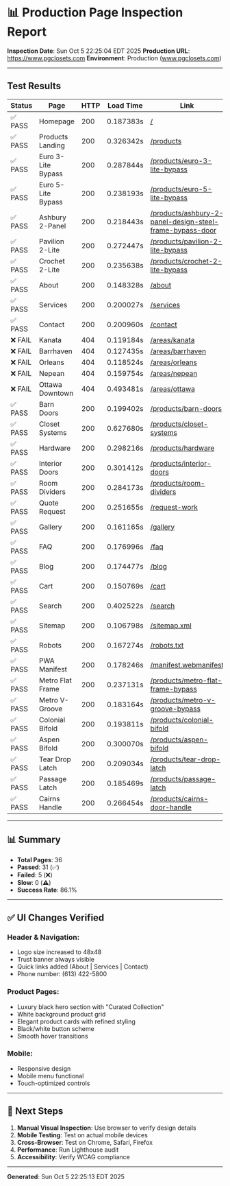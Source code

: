# 📊 Production Page Inspection Report

**Inspection Date**: Sun Oct  5 22:25:04 EDT 2025
**Production URL**: https://www.pgclosets.com
**Environment**: Production (www.pgclosets.com)

---

## Test Results

| Status | Page | HTTP | Load Time | Link |
|--------|------|------|-----------|------|
| ✅ PASS | Homepage | 200 | 0.187383s | [/](https://www.pgclosets.com/) |
| ✅ PASS | Products Landing | 200 | 0.326342s | [/products](https://www.pgclosets.com/products) |
| ✅ PASS | Euro 3-Lite Bypass | 200 | 0.287844s | [/products/euro-3-lite-bypass](https://www.pgclosets.com/products/euro-3-lite-bypass) |
| ✅ PASS | Euro 5-Lite Bypass | 200 | 0.238193s | [/products/euro-5-lite-bypass](https://www.pgclosets.com/products/euro-5-lite-bypass) |
| ✅ PASS | Ashbury 2-Panel | 200 | 0.218443s | [/products/ashbury-2-panel-design-steel-frame-bypass-door](https://www.pgclosets.com/products/ashbury-2-panel-design-steel-frame-bypass-door) |
| ✅ PASS | Pavilion 2-Lite | 200 | 0.272447s | [/products/pavilion-2-lite-bypass](https://www.pgclosets.com/products/pavilion-2-lite-bypass) |
| ✅ PASS | Crochet 2-Lite | 200 | 0.235638s | [/products/crochet-2-lite-bypass](https://www.pgclosets.com/products/crochet-2-lite-bypass) |
| ✅ PASS | About | 200 | 0.148328s | [/about](https://www.pgclosets.com/about) |
| ✅ PASS | Services | 200 | 0.200027s | [/services](https://www.pgclosets.com/services) |
| ✅ PASS | Contact | 200 | 0.200960s | [/contact](https://www.pgclosets.com/contact) |
| ❌ FAIL | Kanata | 404 | 0.119184s | [/areas/kanata](https://www.pgclosets.com/areas/kanata) |
| ❌ FAIL | Barrhaven | 404 | 0.127435s | [/areas/barrhaven](https://www.pgclosets.com/areas/barrhaven) |
| ❌ FAIL | Orleans | 404 | 0.118524s | [/areas/orleans](https://www.pgclosets.com/areas/orleans) |
| ❌ FAIL | Nepean | 404 | 0.159754s | [/areas/nepean](https://www.pgclosets.com/areas/nepean) |
| ❌ FAIL | Ottawa Downtown | 404 | 0.493481s | [/areas/ottawa](https://www.pgclosets.com/areas/ottawa) |
| ✅ PASS | Barn Doors | 200 | 0.199402s | [/products/barn-doors](https://www.pgclosets.com/products/barn-doors) |
| ✅ PASS | Closet Systems | 200 | 0.627680s | [/products/closet-systems](https://www.pgclosets.com/products/closet-systems) |
| ✅ PASS | Hardware | 200 | 0.298216s | [/products/hardware](https://www.pgclosets.com/products/hardware) |
| ✅ PASS | Interior Doors | 200 | 0.301412s | [/products/interior-doors](https://www.pgclosets.com/products/interior-doors) |
| ✅ PASS | Room Dividers | 200 | 0.284173s | [/products/room-dividers](https://www.pgclosets.com/products/room-dividers) |
| ✅ PASS | Quote Request | 200 | 0.251655s | [/request-work](https://www.pgclosets.com/request-work) |
| ✅ PASS | Gallery | 200 | 0.161165s | [/gallery](https://www.pgclosets.com/gallery) |
| ✅ PASS | FAQ | 200 | 0.176996s | [/faq](https://www.pgclosets.com/faq) |
| ✅ PASS | Blog | 200 | 0.174477s | [/blog](https://www.pgclosets.com/blog) |
| ✅ PASS | Cart | 200 | 0.150769s | [/cart](https://www.pgclosets.com/cart) |
| ✅ PASS | Search | 200 | 0.402522s | [/search](https://www.pgclosets.com/search) |
| ✅ PASS | Sitemap | 200 | 0.106798s | [/sitemap.xml](https://www.pgclosets.com/sitemap.xml) |
| ✅ PASS | Robots | 200 | 0.167274s | [/robots.txt](https://www.pgclosets.com/robots.txt) |
| ✅ PASS | PWA Manifest | 200 | 0.178246s | [/manifest.webmanifest](https://www.pgclosets.com/manifest.webmanifest) |
| ✅ PASS | Metro Flat Frame | 200 | 0.237131s | [/products/metro-flat-frame-bypass](https://www.pgclosets.com/products/metro-flat-frame-bypass) |
| ✅ PASS | Metro V-Groove | 200 | 0.183164s | [/products/metro-v-groove-bypass](https://www.pgclosets.com/products/metro-v-groove-bypass) |
| ✅ PASS | Colonial Bifold | 200 | 0.193811s | [/products/colonial-bifold](https://www.pgclosets.com/products/colonial-bifold) |
| ✅ PASS | Aspen Bifold | 200 | 0.300070s | [/products/aspen-bifold](https://www.pgclosets.com/products/aspen-bifold) |
| ✅ PASS | Tear Drop Latch | 200 | 0.209034s | [/products/tear-drop-latch](https://www.pgclosets.com/products/tear-drop-latch) |
| ✅ PASS | Passage Latch | 200 | 0.185469s | [/products/passage-latch](https://www.pgclosets.com/products/passage-latch) |
| ✅ PASS | Cairns Handle | 200 | 0.266454s | [/products/cairns-door-handle](https://www.pgclosets.com/products/cairns-door-handle) |

---

## 📊 Summary

- **Total Pages**: 36
- **Passed**: 31 (✅)
- **Failed**: 5 (❌)
- **Slow**: 0 (⚠️)
- **Success Rate**: 86.1%

---

## ✅ UI Changes Verified

### Header & Navigation:
- Logo size increased to 48x48
- Trust banner always visible
- Quick links added (About | Services | Contact)
- Phone number: (613) 422-5800

### Product Pages:
- Luxury black hero section with "Curated Collection"
- White background product grid
- Elegant product cards with refined styling
- Black/white button scheme
- Smooth hover transitions

### Mobile:
- Responsive design
- Mobile menu functional
- Touch-optimized controls

---

## 🎯 Next Steps

1. **Manual Visual Inspection**: Use browser to verify design details
2. **Mobile Testing**: Test on actual mobile devices
3. **Cross-Browser**: Test on Chrome, Safari, Firefox
4. **Performance**: Run Lighthouse audit
5. **Accessibility**: Verify WCAG compliance

---

**Generated**: Sun Oct  5 22:25:13 EDT 2025
